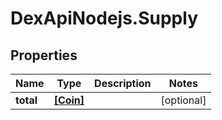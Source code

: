 # DexApiNodejs.Supply

## Properties

Name | Type | Description | Notes
------------ | ------------- | ------------- | -------------
**total** | [**[Coin]**](Coin.md) |  | [optional] 



